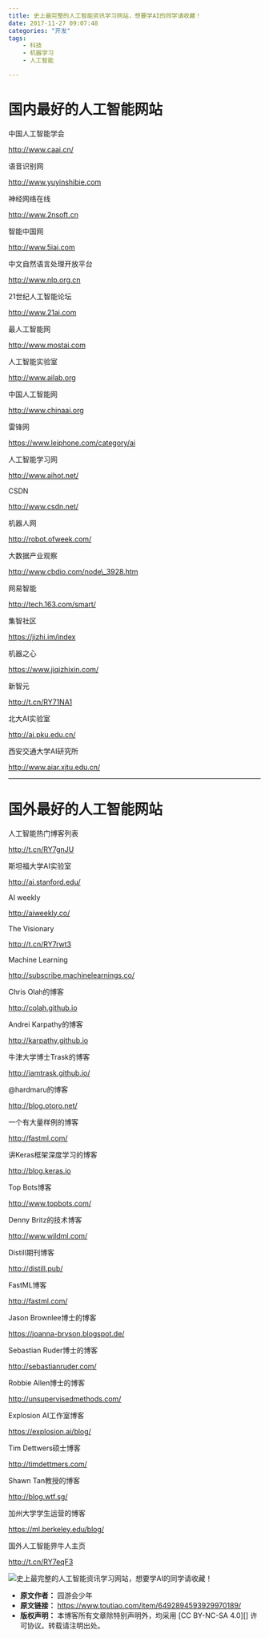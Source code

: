 ```yaml
---
title: 史上最完整的人工智能资讯学习网站，想要学AI的同学请收藏！
date: 2017-11-27 09:07:48
categories: "开发"
tags:
	- 科技
	- 机器学习
	- 人工智能

---
```


# 国内最好的人工智能网站 #

中国人工智能学会

http://www.caai.cn/

语音识别网

http://www.yuyinshibie.com

神经网络在线

http://www.2nsoft.cn

智能中国网

http://www.5iai.com

中文自然语言处理开放平台

http://www.nlp.org.cn

21世纪人工智能论坛

http://www.21ai.com

最人工智能网

http://www.mostai.com

人工智能实验室

http://www.ailab.org

中国人工智能网

http://www.chinaai.org

雷锋网

https://www.leiphone.com/category/ai

人工智能学习网

http://www.aihot.net/

CSDN

http://www.csdn.net/

机器人网

http://robot.ofweek.com/

大数据产业观察

http://www.cbdio.com/node\_3928.htm

网易智能

http://tech.163.com/smart/

集智社区

https://jizhi.im/index

机器之心

https://www.jiqizhixin.com/

新智元

http://t.cn/RY71NA1

北大AI实验室

http://ai.pku.edu.cn/

西安交通大学AI研究所

http://www.aiar.xjtu.edu.cn/

--------------------

# 国外最好的人工智能网站 #

人工智能热门博客列表

http://t.cn/RY7gnJU

斯坦福大学AI实验室

http://ai.stanford.edu/

AI weekly

http://aiweekly.co/

The Visionary

http://t.cn/RY7rwt3

Machine Learning

http://subscribe.machinelearnings.co/

Chris Olah的博客

http://colah.github.io

Andrei Karpathy的博客

http://karpathy.github.io

牛津大学博士Trask的博客

http://iamtrask.github.io/

@hardmaru的博客

http://blog.otoro.net/

一个有大量样例的博客

http://fastml.com/

讲Keras框架深度学习的博客

http://blog.keras.io

Top Bots博客

http://www.topbots.com/

Denny Britz的技术博客

http://www.wildml.com/

Distill期刊博客

http://distill.pub/

FastML博客

http://fastml.com/

Jason Brownlee博士的博客

https://joanna-bryson.blogspot.de/

Sebastian Ruder博士的博客

http://sebastianruder.com/

Robbie Allen博士的博客

http://unsupervisedmethods.com/

Explosion AI工作室博客

https://explosion.ai/blog/

Tim Dettwers硕士博客

http://timdettmers.com/

Shawn Tan教授的博客

http://blog.wtf.sg/

加州大学学生运营的博客

https://ml.berkeley.edu/blog/

国外人工智能界牛人主页

http://t.cn/RY7eqF3

![史上最完整的人工智能资讯学习网站，想要学AI的同学请收藏！][AI]


[AI]: /pro/os/crawler/VQJJ-2U22-UBZM.jpg
 *  **原文作者：** 园游会少年
 *  **原文链接：** https://www.toutiao.com/item/6492894593929970189/
 *  **版权声明：** 本博客所有文章除特别声明外，均采用 [CC BY-NC-SA 4.0][] 许可协议。转载请注明出处。